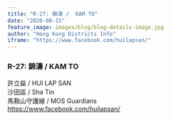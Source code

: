 ```yaml
---
title: "R-27: 錦濤 /  KAM TO"
date: "2020-08-15"
feature_image: images/blog/blog-details-image.jpg
author: "Hong Kong Districts Info"
iframe: "https://www.facebook.com/huilapsan/"
---
```


### R-27: 錦濤 /  KAM TO  
許立燊 /  HUI LAP SAN  
沙田區 / Sha Tin  
馬鞍山守護線 /  MOS Guardians  
https://www.facebook.com/huilapsan/
